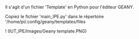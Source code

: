 Il s'agit d'un fichier 'Template' en Python pour l'éditeur GEANY.

Copiez le fichier 'main_IPE.py' dans le répertoire '/home/pi/.config/geany/templates/files

! (IUT_IPE/Images/Geany template.PNG)
